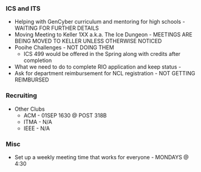 ### ICS and ITS
* Helping with GenCyber curriculum and mentoring for high schools - WAITING FOR FURTHER DETAILS
* Moving Meeting to Keller 1XX a.k.a. The Ice Dungeon - MEETINGS ARE BEING MOVED TO KELLER UNLESS OTHERWISE NOTICED
* Pooihe Challenges - NOT DOING THEM
  * ICS 499 would be offered in the Spring along with credits after completion
* What we need to do to complete RIO application and keep status -
* Ask for department reimbursement for NCL registration - NOT GETTING REIMBURSED

### Recruiting
* Other Clubs
  * ACM - 01SEP 1630 @ POST 318B
  * ITMA - N/A
  * IEEE - N/A

### Misc
* Set up a weekly meeting time that works for everyone - MONDAYS @ 4:30
